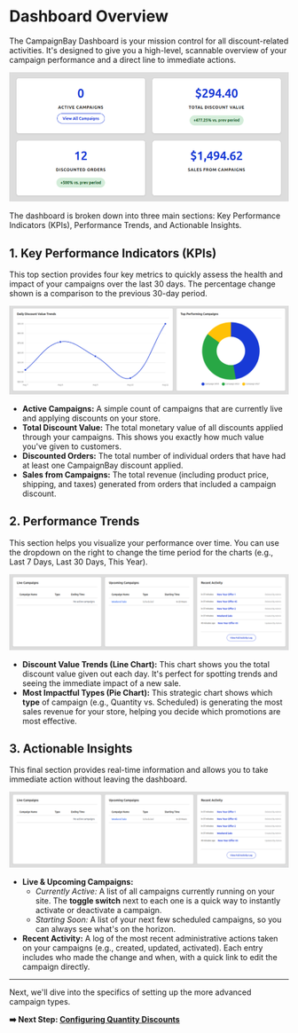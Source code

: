 # Dashboard Overview

The CampaignBay Dashboard is your mission control for all discount-related activities. It's designed to give you a high-level, scannable overview of your campaign performance and a direct line to immediate actions.

![A full screenshot of the entire Dashboard page, showing all widgets.](./../images/dashboard-01-full-view.png)

The dashboard is broken down into three main sections: Key Performance Indicators (KPIs), Performance Trends, and Actionable Insights.

## 1. Key Performance Indicators (KPIs)

This top section provides four key metrics to quickly assess the health and impact of your campaigns over the last 30 days. The percentage change shown is a comparison to the previous 30-day period.

![A screenshot focusing on the four KPI cards at the top of the dashboard.](./../images/dashboard-02-kpis.png)

-   **Active Campaigns:** A simple count of campaigns that are currently live and applying discounts on your store.
-   **Total Discount Value:** The total monetary value of all discounts applied through your campaigns. This shows you exactly how much value you've given to customers.
-   **Discounted Orders:** The total number of individual orders that have had at least one CampaignBay discount applied.
-   **Sales from Campaigns:** The total revenue (including product price, shipping, and taxes) generated from orders that included a campaign discount.

## 2. Performance Trends

This section helps you visualize your performance over time. You can use the dropdown on the right to change the time period for the charts (e.g., Last 7 Days, Last 30 Days, This Year).

![A screenshot of the two chart widgets: the "Discount Value Trends" line chart and the "Most Impactful Types" pie chart.](./../images/dashboard-03-charts.png)

-   **Discount Value Trends (Line Chart):** This chart shows you the total discount value given out each day. It's perfect for spotting trends and seeing the immediate impact of a new sale.
-   **Most Impactful Types (Pie Chart):** This strategic chart shows which **type** of campaign (e.g., Quantity vs. Scheduled) is generating the most sales revenue for your store, helping you decide which promotions are most effective.

## 3. Actionable Insights

This final section provides real-time information and allows you to take immediate action without leaving the dashboard.

![A screenshot of the two bottom widgets: "Live & Upcoming Campaigns" and "Recent Activity".](./../images/dashboard-04-actionable-widgets.png)

-   **Live & Upcoming Campaigns:**
    -   *Currently Active:* A list of all campaigns currently running on your site. The **toggle switch** next to each one is a quick way to instantly activate or deactivate a campaign.
    -   *Starting Soon:* A list of your next few scheduled campaigns, so you can always see what's on the horizon.
-   **Recent Activity:** A log of the most recent administrative actions taken on your campaigns (e.g., created, updated, activated). Each entry includes who made the change and when, with a quick link to edit the campaign directly.

---

Next, we'll dive into the specifics of setting up the more advanced campaign types.

**➡️ Next Step: [Configuring Quantity Discounts](./quantity-discounts.md)**